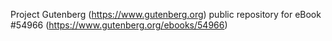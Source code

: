 Project Gutenberg (https://www.gutenberg.org) public repository for
eBook #54966 (https://www.gutenberg.org/ebooks/54966)
